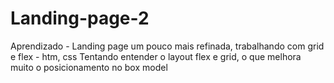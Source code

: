# Landing-page-2
Aprendizado - Landing page um pouco mais refinada, trabalhando com grid e flex - htm,  css
Tentando entender o layout flex e grid, o que melhora muito o posicionamento no box model
